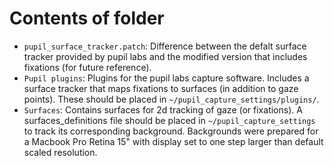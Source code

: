 # Contents of folder

- `pupil_surface_tracker.patch`: Difference between the defalt surface tracker provided by pupil labs and the modified version that includes fixations (for future reference).
- `Pupil plugins`: Plugins for the pupil labs capture software. Includes a surface tracker that maps fixations to surfaces (in addition to gaze points). These should be placed in `~/pupil_capture_settings/plugins/`.
- `Surfaces`: Contains surfaces for 2d tracking of gaze (or fixations). A surfaces_definitions file should be placed in `~/pupil_capture_settings` to track its corresponding background. Backgrounds were prepared for a Macbook Pro Retina 15" with display set to one step larger than default scaled resolution.
